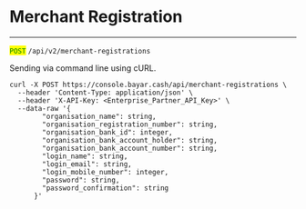 # Merchant Registration

***

<mark style="color:green;">`POST`</mark> `/api/v2/merchant-registrations`



Sending via command line using cURL.



```markup
curl -X POST https://console.bayar.cash/api/merchant-registrations \
  --header 'Content-Type: application/json' \
  --header 'X-API-Key: <Enterprise_Partner_API_Key>' \
  --data-raw '{
        "organisation_name": string,
        "organisation_registration_number": string,
        "organisation_bank_id": integer,
        "organisation_bank_account_holder": string,
        "organisation_bank_account_number": string,
        "login_name": string,
        "login_email": string,
        "login_mobile_number": integer,
        "password": string,
        "password_confirmation": string
      }'
```

